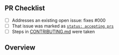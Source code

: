<!-- 👋 Hi, thanks for sending a PR to ghseek! 💖.
Please fill out all fields below and make sure each item is true and [x] checked.
Otherwise we may not be able to review your PR. -->

## PR Checklist

- [ ] Addresses an existing open issue: fixes #000
- [ ] That issue was marked as [`status: accepting prs`](https://github.com/lib-pack/ghseek/issues?q=is%3Aopen+is%3Aissue+label%3A%22status%3A+accepting+prs%22)
- [ ] Steps in [CONTRIBUTING.md](https://github.com/lib-pack/ghseek/blob/main/.github/CONTRIBUTING.md) were taken

## Overview

<!-- Description of what is changed and how the code change does that. -->
